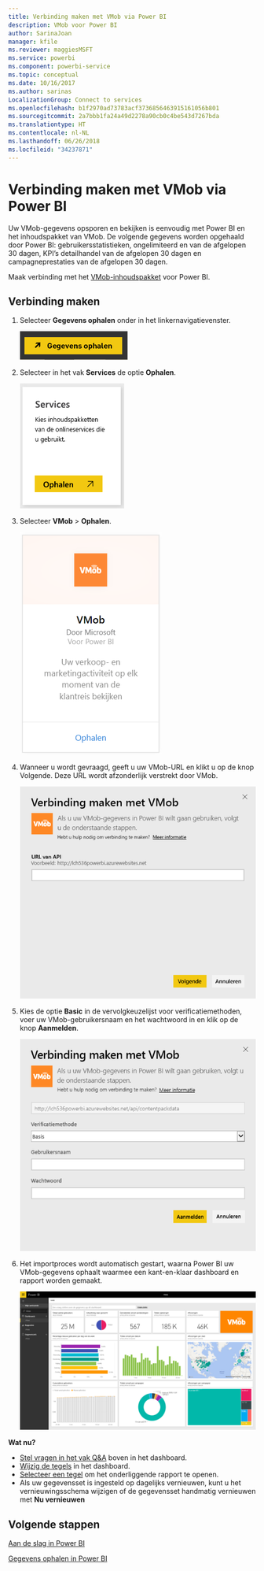 ```yaml
---
title: Verbinding maken met VMob via Power BI
description: VMob voor Power BI
author: SarinaJoan
manager: kfile
ms.reviewer: maggiesMSFT
ms.service: powerbi
ms.component: powerbi-service
ms.topic: conceptual
ms.date: 10/16/2017
ms.author: sarinas
LocalizationGroup: Connect to services
ms.openlocfilehash: b1f2970ad73783acf3736856463915161056b801
ms.sourcegitcommit: 2a7bbb1fa24a49d2278a90cb0c4be543d7267bda
ms.translationtype: HT
ms.contentlocale: nl-NL
ms.lasthandoff: 06/26/2018
ms.locfileid: "34237871"
---
```

# <a name="connect-to-vmob-with-power-bi"></a>Verbinding maken met VMob via Power BI
Uw VMob-gegevens opsporen en bekijken is eenvoudig met Power BI en het inhoudspakket van VMob. De volgende gegevens worden opgehaald door Power BI: gebruikersstatistieken, ongelimiteerd en van de afgelopen 30 dagen, KPI’s detailhandel van de afgelopen 30 dagen en campagneprestaties van de afgelopen 30 dagen.

Maak verbinding met het [VMob-inhoudspakket](https://app.powerbi.com/getdata/services/vmob) voor Power BI.

## <a name="how-to-connect"></a>Verbinding maken
1. Selecteer **Gegevens ophalen** onder in het linkernavigatievenster.
   
    ![](media/service-connect-to-vmob/getdata.png)
2. Selecteer in het vak **Services** de optie **Ophalen**.
   
   ![](media/service-connect-to-vmob/services.png)
3. Selecteer **VMob** \> **Ophalen**.
   
   ![](media/service-connect-to-vmob/vmob.png)
4. Wanneer u wordt gevraagd, geeft u uw VMob-URL en klikt u op de knop Volgende. Deze URL wordt afzonderlijk verstrekt door VMob.
   
    ![](media/service-connect-to-vmob/params.png)
5. Kies de optie **Basic** in de vervolgkeuzelijst voor verificatiemethoden, voer uw VMob-gebruikersnaam en het wachtwoord in en klik op de knop **Aanmelden**.
   
    ![](media/service-connect-to-vmob/creds.png)
6. Het importproces wordt automatisch gestart, waarna Power BI uw VMob-gegevens ophaalt waarmee een kant-en-klaar dashboard en rapport worden gemaakt.
   
   ![](media/service-connect-to-vmob/dashboard2.png)

**Wat nu?**

* [Stel vragen in het vak Q&A](power-bi-q-and-a.md) boven in het dashboard.
* [Wijzig de tegels](service-dashboard-edit-tile.md) in het dashboard.
* [Selecteer een tegel](service-dashboard-tiles.md) om het onderliggende rapport te openen.
* Als uw gegevensset is ingesteld op dagelijks vernieuwen, kunt u het vernieuwingsschema wijzigen of de gegevensset handmatig vernieuwen met **Nu vernieuwen**

## <a name="next-steps"></a>Volgende stappen
[Aan de slag in Power BI](service-get-started.md)

[Gegevens ophalen in Power BI](service-get-data.md)


